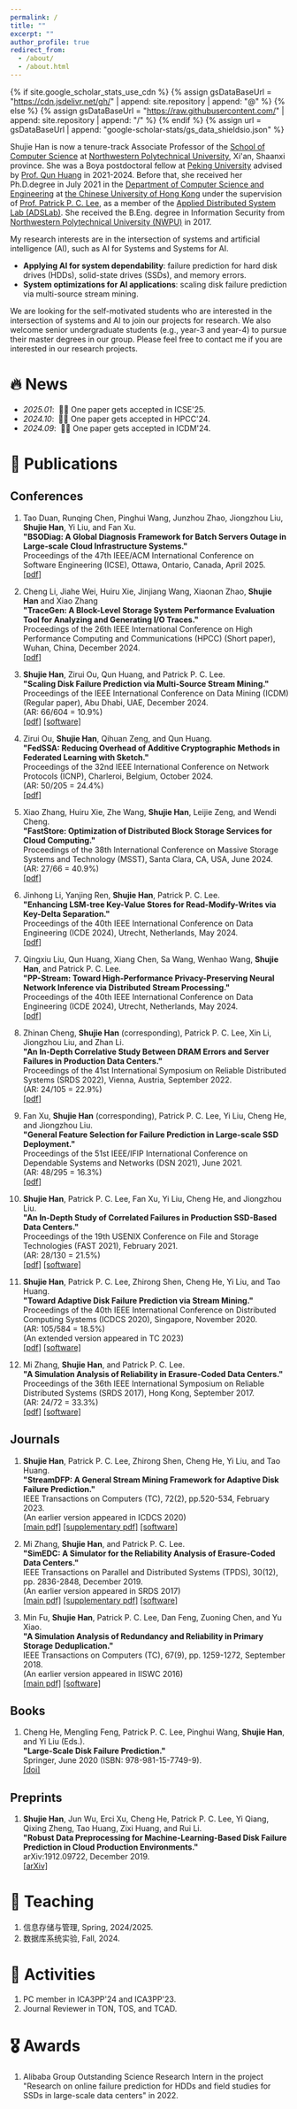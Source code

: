```yaml
---
permalink: /
title: ""
excerpt: ""
author_profile: true
redirect_from: 
  - /about/
  - /about.html
---
```


{% if site.google_scholar_stats_use_cdn %}
{% assign gsDataBaseUrl = "https://cdn.jsdelivr.net/gh/" | append: site.repository | append: "@" %}
{% else %}
{% assign gsDataBaseUrl = "https://raw.githubusercontent.com/" | append: site.repository | append: "/" %}
{% endif %}
{% assign url = gsDataBaseUrl | append: "google-scholar-stats/gs_data_shieldsio.json" %}

<span class='anchor' id='about-me'></span>

Shujie Han is now a tenure-track Associate Professor of the [School of Computer Science](https://jsj.nwpu.edu.cn/enweb/HOME.htm) at [Northwestern Polytechnical University](https://www.nwpu.edu.cn/), Xi'an, Shaanxi province. She was a Boya postdoctoral fellow at [Peking University](https://www.pku.edu.cn/) advised by [Prof. Qun Huang](https://huangqundl.github.io/) in 2021-2024. Before that, she received her Ph.D.degree in July 2021 in the [Department of Computer Science and Engineering](https://www.cse.cuhk.edu.hk) at [the Chinese University of Hong Kong](https://www.cuhk.edu.hk/english/index.html) under the supervision of [Prof. Patrick P. C. Lee](http://www.cse.cuhk.edu.hk/~pclee), as a member of the [Applied Distributed System Lab (ADSLab)](http://adslab.cse.cuhk.edu.hk/). She received the B.Eng. degree in Information Security from [Northwestern Polytechnical University (NWPU)](https://www.nwpu.edu.cn/) in 2017. 

My research interests are in the intersection of systems and artificial intelligence (AI), such as AI for Systems and Systems for AI.
- **Applying AI for system dependability**: failure prediction for hard disk drives (HDDs), solid-state drives (SSDs), and memory errors.
- **System optimizations for AI applications**: scaling disk failure prediction via multi-source stream mining.

We are looking for the self-motivated students who are interested in the intersection of systems and AI to join our projects for research.
We also welcome senior undergraduate students (e.g., year-3 and year-4) to pursue their master degrees in our group.
Please feel free to contact me if you are interested in our research projects.

# 🔥 News
- *2025.01*: &nbsp;🎉🎉 One paper gets accepted in ICSE'25.
- *2024.10*: &nbsp;🎉🎉 One paper gets accepted in HPCC'24.
- *2024.09*: &nbsp;🎉🎉 One paper gets accepted in ICDM'24.

# 📝 Publications 
<!--div class='paper-box'><div class='paper-box-image'><div><div class="badge">CVPR 2016</div><img src='images/500x300.png' alt="sym" width="100%"></div></div>
<div class='paper-box-text' markdown="1">

[Deep Residual Learning for Image Recognition](https://openaccess.thecvf.com/content_cvpr_2016/papers/He_Deep_Residual_Learning_CVPR_2016_paper.pdf)

**Kaiming He**, Xiangyu Zhang, Shaoqing Ren, Jian Sun

[**Project**](https://scholar.google.com/citations?view_op=view_citation&hl=zh-CN&user=DhtAFkwAAAAJ&citation_for_view=DhtAFkwAAAAJ:ALROH1vI_8AC) <strong><span class='show_paper_citations' data='DhtAFkwAAAAJ:ALROH1vI_8AC'></span></strong>
- Lorem ipsum dolor sit amet, consectetur adipiscing elit. Vivamus ornare aliquet ipsum, ac tempus justo dapibus sit amet. 
</div>
</div-->

Conferences
------
1. Tao Duan, Runqing Chen, Pinghui Wang, Junzhou Zhao, Jiongzhou Liu, **Shujie Han**, Yi Liu, and Fan Xu.  
**"BSODiag: A Global Diagnosis Framework for Batch Servers Outage in Large-scale Cloud Infrastructure Systems."**  
Proceedings of the 47th IEEE/ACM International Conference on Software Engineering (ICSE), Ottawa, Ontario, Canada, April 2025.  
[\[pdf\]](files/icse25.pdf)  

1. Cheng Li, Jiahe Wei, Huiru Xie, Jinjiang Wang, Xiaonan Zhao, **Shujie Han** and Xiao Zhang  
**"TraceGen: A Block-Level Storage System Performance Evaluation Tool for Analyzing and Generating I/O Traces."**  
Proceedings of the 26th IEEE International Conference on High Performance Computing and Communications (HPCC) (Short paper), Wuhan, China, December 2024.  
[\[pdf\]](files/hpcc24.pdf)  

1. **Shujie Han**, Zirui Ou, Qun Huang, and Patrick P. C. Lee.  
**"Scaling Disk Failure Prediction via Multi-Source Stream Mining."**  
Proceedings of the IEEE International Conference on Data Mining (ICDM) (Regular paper), Abu Dhabi, UAE, December 2024.  
(AR: 66/604 = 10.9%)  
[\[pdf\]](files/icdm24.pdf) [\[software\]](https://github.com/shujiehan/ScaleDFP)  

1. Zirui Ou, **Shujie Han**, Qihuan Zeng, and Qun Huang.  
**"FedSSA: Reducing Overhead of Additive Cryptographic Methods in Federated Learning with Sketch."**  
Proceedings of the 32nd IEEE International Conference on Network Protocols (ICNP), Charleroi, Belgium, October 2024.  
(AR: 50/205 = 24.4%)  
[\[pdf\]](files/icnp24.pdf)  

1. Xiao Zhang, Huiru Xie, Zhe Wang, **Shujie Han**, Leijie Zeng, and Wendi Cheng.  
**"FastStore: Optimization of Distributed Block Storage Services for Cloud Computing."**  
Proceedings of the 38th International Conference on Massive Storage Systems and Technology (MSST), Santa Clara, CA, USA, June 2024.  
(AR: 27/66 = 40.9%)  
[\[pdf\]](files/msst24.pdf)  

1. Jinhong Li, Yanjing Ren, **Shujie Han**, Patrick P. C. Lee.  
**"Enhancing LSM-tree Key-Value Stores for Read-Modify-Writes via Key-Delta Separation."**  
Proceedings of the 40th IEEE International Conference on Data Engineering (ICDE 2024), Utrecht, Netherlands, May 2024.  
[\[pdf\]](files/icde24kdsep.pdf)  

1. Qingxiu Liu, Qun Huang, Xiang Chen, Sa Wang, Wenhao Wang, **Shujie Han**, and Patrick P. C. Lee.  
**"PP-Stream: Toward High-Performance Privacy-Preserving Neural Network Inference via Distributed Stream Processing."**  
Proceedings of the 40th IEEE International Conference on Data Engineering (ICDE 2024), Utrecht, Netherlands, May 2024.  
[\[pdf\]](files/icde24ppstream.pdf)  

1. Zhinan Cheng, **Shujie Han** (corresponding), Patrick P. C. Lee, Xin Li, Jiongzhou Liu, and Zhan Li.  
**"An In-Depth Correlative Study Between DRAM Errors and Server Failures in Production Data Centers."**  
Proceedings of the 41st International Symposium on Reliable Distributed Systems (SRDS 2022), Vienna, Austria, September 2022.  
(AR: 24/105 = 22.9%)  
[\[pdf\]](files/srds22.pdf)  

1. Fan Xu, **Shujie Han** (corresponding), Patrick P. C. Lee, Yi Liu, Cheng He, and Jiongzhou Liu.  
**"General Feature Selection for Failure Prediction in Large-scale SSD Deployment."**  
Proceedings of the 51st IEEE/IFIP International Conference on Dependable Systems and Networks (DSN 2021), June 2021.  
(AR: 48/295 = 16.3%)  
[\[pdf\]](files/dsn21.pdf)  

1. **Shujie Han**, Patrick P. C. Lee, Fan Xu, Yi Liu, Cheng He, and Jiongzhou Liu.  
**"An In-Depth Study of Correlated Failures in Production SSD-Based Data Centers."**  
Proceedings of the 19th USENIX Conference on File and Storage Technologies (FAST 2021), February 2021.  
(AR: 28/130 = 21.5%)  
[\[pdf\]](files/fast21.pdf) [\[software\]](https://github.com/shujiehan/ssdanalysis)  

1. **Shujie Han**, Patrick P. C. Lee, Zhirong Shen, Cheng He, Yi Liu, and Tao Huang.  
**"Toward Adaptive Disk Failure Prediction via Stream Mining."**  
Proceedings of the 40th IEEE International Conference on Distributed Computing Systems (ICDCS 2020), Singapore, November 2020.  
(AR: 105/584 = 18.5%)  
(An extended version appeared in TC 2023)  
[\[pdf\]](files/icdcs20.pdf) [\[software\]](https://github.com/shujiehan/StreamDFP)  

1. Mi Zhang, **Shujie Han**, and Patrick P. C. Lee.  
**"A Simulation Analysis of Reliability in Erasure-Coded Data Centers."**  
Proceedings of the 36th IEEE International Symposium on Reliable Distributed Systems (SRDS 2017), Hong Kong, September 2017.  
(AR: 24/72 = 33.3%)  
[\[pdf\]](files/srds17.pdf) [\[software\]](http://adslab.cse.cuhk.edu.hk/software/simedc)  

Journals
------

1. **Shujie Han**, Patrick P. C. Lee, Zhirong Shen, Cheng He, Yi Liu, and Tao Huang.  
**"StreamDFP: A General Stream Mining Framework for Adaptive Disk Failure Prediction."**  
IEEE Transactions on Computers (TC), 72(2), pp.520-534, February 2023.  
(An earlier version appeared in ICDCS 2020)  
[\[main pdf\]](files/tc23.pdf) [\[supplementary pdf\]](files/tc23_supp.pdf) [\[software\]](https://github.com/shujiehan/StreamDFP)  

1. Mi Zhang, **Shujie Han**, and Patrick P. C. Lee.  
**"SimEDC: A Simulator for the Reliability Analysis of Erasure-Coded Data Centers."**  
IEEE Transactions on Parallel and Distributed Systems (TPDS), 30(12), pp. 2836-2848, December 2019.  
(An earlier version appeared in SRDS 2017)  
[\[main pdf\]](files/tpds19.pdf) [\[supplementary pdf\]](files/tpds19_supp.pdf) [\[software\]](http://adslab.cse.cuhk.edu.hk/software/simedc)  

1. Min Fu, **Shujie Han**, Patrick P. C. Lee, Dan Feng, Zuoning Chen, and Yu Xiao.  
**"A Simulation Analysis of Redundancy and Reliability in Primary Storage Deduplication."**  
IEEE Transactions on Computers (TC), 67(9), pp. 1259-1272, September 2018.  
(An earlier version appeared in IISWC 2016)  
[\[main pdf\]](files/tc18.pdf) [\[software\]](http://adslab.cse.cuhk.edu.hk/software/simdedup)  

Books
------

1. Cheng He, Mengling Feng, Patrick P. C. Lee, Pinghui Wang, **Shujie Han**, and Yi Liu (Eds.).  
**"Large-Scale Disk Failure Prediction."**  
Springer, June 2020 (ISBN: 978-981-15-7749-9).  
[\[doi\]](https://doi.org/10.1007/978-981-15-7749-9)

Preprints
------

1. **Shujie Han**, Jun Wu, Erci Xu, Cheng He, Patrick P. C. Lee, Yi Qiang, Qixing Zheng, Tao Huang, Zixi Huang, and Rui Li.  
**"Robust Data Preprocessing for Machine-Learning-Based Disk Failure Prediction in Cloud Production Environments."**  
arXiv:1912.09722, December 2019.  
[\[arXiv\]](https://arxiv.org/abs/1912.09722)

# 📖 Teaching

1. 信息存储与管理, Spring, 2024/2025.  
1. 数据库系统实验, Fall, 2024.  

# 💬 Activities

1. PC member in ICA3PP'24 and ICA3PP'23.  
1. Journal Reviewer in TON, TOS, and TCAD.  

# 🎖 Awards

1. Alibaba Group Outstanding Science Research Intern in the project "Research on online failure prediction for HDDs and field studies for SSDs in large-scale data centers" in 2022.  

